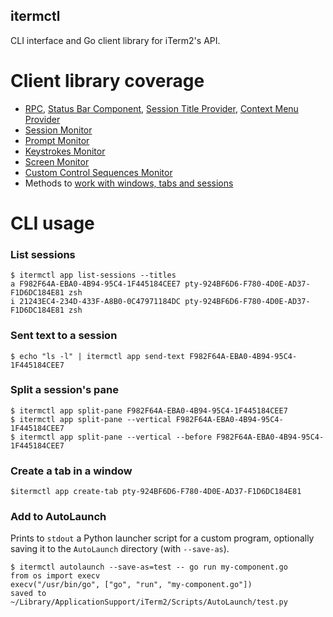 itermctl
---

CLI interface and Go client library for iTerm2's API.

Client library coverage
===

- [RPC](examples/rpc.go), [Status Bar Component](examples/statusbar.go), [Session Title Provider](examples/sessiontitle.go),
  [Context Menu Provider](examples/contextmenu.go)
- [Session Monitor](examples/lifecycle.go)
- [Prompt Monitor](examples/lifecycle.go)
- [Keystrokes Monitor](examples/keystrokes.go)
- [Screen Monitor](examples/screenstreamer.go)
- [Custom Control Sequences Monitor](https://pkg.go.dev/mrz.io/itermctl/pkg/itermctl?tab=doc#CustomControlSequenceMonitor)
- Methods to [work with windows, tabs and sessions](https://pkg.go.dev/mrz.io/itermctl/pkg/itermctl?tab=doc#App)

CLI usage
===

### List sessions

```
$ itermctl app list-sessions --titles
a F982F64A-EBA0-4B94-95C4-1F445184CEE7 pty-924BF6D6-F780-4D0E-AD37-F1D6DC184E81 zsh
i 21243EC4-234D-433F-A8B0-0C47971184DC pty-924BF6D6-F780-4D0E-AD37-F1D6DC184E81 zsh
```

### Sent text to a session

```
$ echo "ls -l" | itermctl app send-text F982F64A-EBA0-4B94-95C4-1F445184CEE7 
```

### Split a session's pane

```
$ itermctl app split-pane F982F64A-EBA0-4B94-95C4-1F445184CEE7 
$ itermctl app split-pane --vertical F982F64A-EBA0-4B94-95C4-1F445184CEE7 
$ itermctl app split-pane --vertical --before F982F64A-EBA0-4B94-95C4-1F445184CEE7 
```

### Create a tab in a window

```
$itermctl app create-tab pty-924BF6D6-F780-4D0E-AD37-F1D6DC184E81
```

### Add to AutoLaunch

Prints to `stdout` a Python launcher script for a custom program, optionally saving it to the `AutoLaunch` directory
(with `--save-as`).

```
$ itermctl autolaunch --save-as=test -- go run my-component.go
from os import execv
execv("/usr/bin/go", ["go", "run", "my-component.go"])
saved to ~/Library/ApplicationSupport/iTerm2/Scripts/AutoLaunch/test.py
```
